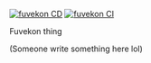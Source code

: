[![fuvekon CD](https://github.com/SoltuneMontepre/Fuvekon/actions/workflows/cd.yaml/badge.svg)](https://github.com/SoltuneMontepre/Fuvekon/actions/workflows/cd.yaml) [![fuvekon CI](https://github.com/SoltuneMontepre/Fuvekon/actions/workflows/ci.yaml/badge.svg)](https://github.com/SoltuneMontepre/Fuvekon/actions/workflows/ci.yaml)

Fuvekon thing

(Someone write something here lol)
